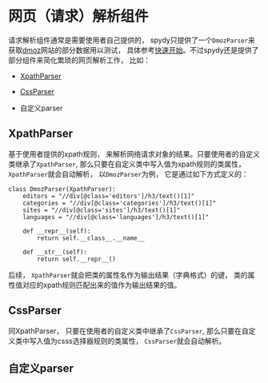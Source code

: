 # 网页（请求）解析组件
请求解析组件通常是需要使用者自己提供的， spydy只提供了一个`DmozParser`来获取[dmoz](https://dmoz-odp.org/)网站的部分数据用以测试， 具体参考[快速开始](quickstart.md)。不过spydy还是提供了部分组件来简化繁琐的网页解析工作， 比如：

- [XpathParser](#xpathparser)

- [CssParser](#cssparser) 
- 自定义parser


## XpathParser

 基于使用者提供的xpath规则， 来解析网络请求对象的结果。只要使用者的自定义类继承了`XpathParser`,  那么只要在自定义类中写入值为xpath规则的类属性， `XpathParser`就会自动解析， 以`DmozParser`为例， 它是通过如下方式定义的：

```
class DmozParser(XpathParser):
    editors = "//div[@class='editors']/h3/text()[1]"
    categories = "//div[@class='categories']/h3/text()[1]"
    sites = "//div[@class='sites']/h3/text()[1]"
    languages = "//div[@class='languages']/h3/text()[1]"

    def __repr__(self):
        return self.__class__.__name__

    def __str__(self):
        return self.__repr__()

```

后续， `XpathParser`就会把类的属性名作为输出结果（字典格式）的键， 类的属性值对应的xpath规则匹配出来的值作为输出结果的值。

## CssParser

同XpathParser， 只要在使用者的自定义类中继承了`CssParser`, 那么只要在自定义类中写入值为csss选择器规则的类属性， `CssParser`就会自动解析。

## 自定义parser



